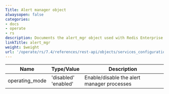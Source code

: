 ```yaml
---
Title: Alert manager object
alwaysopen: false
categories:
- docs
- operate
- rs
description: Documents the alert_mgr object used with Redis Enterprise Software REST API calls.
linkTitle: alert_mgr
weight: $weight
url: '/operate/rs/7.4/references/rest-api/objects/services_configuration/alert_mgr/'
---
```


| Name | Type/Value | Description |
|------|------------|-------------|
| operating_mode | 'disabled'<br />'enabled' | Enable/disable the alert manager processes |
